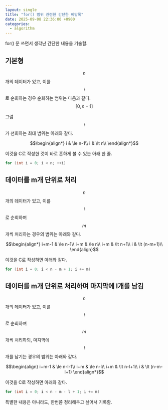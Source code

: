 ```yaml
---
layout: single
title: "for() 범위 관련한 간단한 비망록"
date: 2025-09-08 22:36:00 +0900
categories:
  - algorithm
---
```


for() 문 쓰면서 생각난 간단한 내용을 기술함.

## 기본형

$$n$$개의 데이터가 있고, 이를 $$i$$로 순회하는 경우 순회하는 범위는 다음과 같다.\
$$[0,n-1]$$

그럼 $$i$$가 선회하는 최대 범위는 아래와 같다.

$$\begin{align*}
i & \le n-1\\
i & \lt n\\
\end{align*}$$

이것을 C로 작성한 것이 바로 흔하게 볼 수 있는 아래 한 줄.
```c
for (int i = 0; i < n; ++i)
```

## 데이터를 m개 단위로 처리

$$n$$개의 데이터가 있고, 이를 $$i$$로 순회하며 $$m$$개씩 처리하는 경우의 범위는 아래와 같다.

$$\begin{align*}
i+m-1 & \le n-1\\
i+m & \le n\\
i+m & \lt n+1\\
i & \lt (n-m+1)\\
\end{align}$$

이것을 C로 작성하면 아래와 같다.
```c
for (int i = 0; i < n - m + 1; i += m)
```

## 데이터를 m개 단위로 처리하며 마지막에 l개를 남김

$$n$$개의 데이터가 있고, 이를 $$i$$로 순회하며 $$m$$개씩 처리하되, 마지막에 $$l$$개를 남기는 경우의 범위는 아래와 같다.

$$\begin{align}
i+m-1 & \le n-l-1\\
i+m & \le n-l\\
i+m & \lt n-l+1\\
i & \lt (n-m-l+1)
\end{align*}$$

이것을 C로 작성하면 아래와 같다.
```c
for (int i = 0; i < n - m - l + 1; i += m)
```

특별한 내용은 아니라도, 한번쯤 정리해두고 싶어서 기록함.
